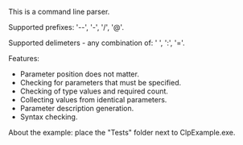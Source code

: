 This is a command line parser.

Supported prefixes: '--', '-', '/', '@'.

Supported delimeters - any combination of: ' ', ':', '='.

Features:
 - Parameter position does not matter.
 - Checking for parameters that must be specified.
 - Checking of type values and required count.
 - Collecting values from identical parameters.
 - Parameter description generation.
 - Syntax checking.
 
About the example: place the "Tests" folder next to ClpExample.exe.
